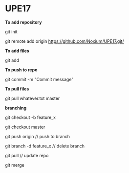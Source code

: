 # UPE17

**To add repository**

git init

git remote add origin https://github.com/Noxium/UPE17.git/

**To add files**

git add <filename>

**To push to repo**

git commit -m "Commit message"

**To pull files**

git pull whatever.txt master

**branching**

git checkout -b feature_x

git checkout master

git push origin <branch> // push to branch
  
git branch -d feature_x // delete branch

git pull // update repo

git merge <branch>
